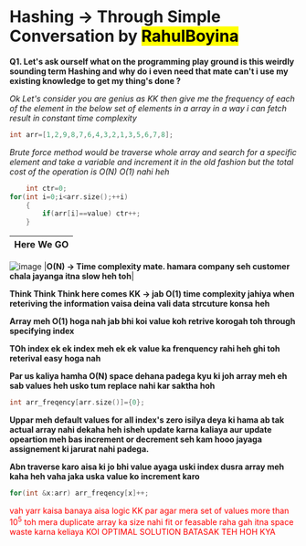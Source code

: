 # Hashing -> Through Simple Conversation by <mark>RahulBoyina</mark>

**Q1. Let's ask ourself what on the programming play ground is this weirdly sounding term Hashing and why do i even need that mate can't i use my existing knowledge to get my thing's done ?**

*Ok Let's consider you are genius as KK then give me the frequency of each of the element in the below set of elements in a array in a way i can fetch result in constant time complexity*

```cpp
int arr=[1,2,9,8,7,6,4,3,2,1,3,5,6,7,8];
```

*Brute force method would be traverse whole array and search for a specific element and take a variable and increment it in the old fashion but the total cost of the operation is O(N) O(1) nahi heh*

```cpp
    int ctr=0;
for(int i=0;i<arr.size();++i)
    {
        if(arr[i]==value) ctr++;
    }
```
|Here We GO|
|--------------------------------------------------------------------------------------------|
![image](https://miro.medium.com/v2/resize:fit:678/0*ouBkTMgA_yg_Etfz.png)
|**O(N) -> Time complexity mate. hamara company seh customer chala jayanga itna slow heh toh**|

**Think Think Think here comes KK -> jab O(1) time complexity jahiya when reteriving the information vaisa deina vali data strcuture konsa heh**

**Array meh O(1) hoga nah jab bhi koi value koh retrive korogah toh through specifying index**

**TOh index ek ek index meh ek ek value ka frenquency rahi heh ghi toh reterival easy hoga nah**

**Par us kaliya hamha O(N) space dehana padega kyu ki joh array meh eh sab values heh usko tum replace nahi kar saktha hoh**

```cpp
int arr_freqency[arr.size()]={0};
```

**Uppar meh default values for all index's zero isilya deya ki hama ab tak actual array nahi dekaha heh isheh update karna kaliaya aur update opeartion meh bas increment or decrement seh kam hooo jayaga assignement ki jarurat nahi padega.**

**Abn traverse karo aisa ki jo bhi value ayaga uski index dusra array meh kaha heh vaha jaka uska value ko increment karo**

```cpp
for(int &x:arr) arr_freqency[x]++;
```

<span style="color:red">vah yarr kaisa banaya aisa logic KK par agar mera set of values more than 10<sup>5</sup> toh mera duplicate array ka size nahi fit or feasable raha gah itna space waste karna keliaya KOI OPTIMAL SOLUTION BATASAK TEH HOH KYA</span>






